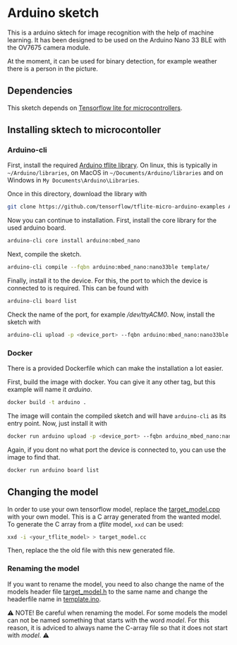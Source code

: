 # Arduino sketch

This is a arduino sktech for image recognition with the help of machine learning. It has been designed to be used on the Arduino Nano 33 BLE with the OV7675 camera module.

At the moment, it can be used for binary detection, for example weather there is a person in the picture.

## Dependencies

This sketch depends on [Tensorflow lite for microcontrollers](https://www.tensorflow.org/lite/microcontrollers).

## Installing sktech to microcontoller

### Arduino-cli

First, install the required [Arduino tflite library](https://github.com/tensorflow/tflite-micro-arduino-examples). On linux, this is typically in `~/Arduino/libraries`, on MacOS in `~/Documents/Arduino/libraries` and on Windows in `My Documents\Arduino\Libraries`.

Once in this directory, download the library with

```bash
git clone https://github.com/tensorflow/tflite-micro-arduino-examples Arduino_TensorFlowLite
```

Now you can continue to installation. First, install the core library for the used arduino board.

```bash
arduino-cli core install arduino:mbed_nano
```

Next, compile the sketch.

```bash
arduino-cli compile --fqbn arduino:mbed_nano:nano33ble template/
```

Finally, install it to the device. For this, the port to which the device is connected to is required. This can be found with

```bash
arduino-cli board list
```

Check the name of the port, for example */dev/ttyACM0*. Now, install the sketch with

```bash
arduino-cli upload -p <device_port> --fqbn arduino:mbed_nano:nano33ble template/
```

### Docker

There is a provided Dockerfile which can make the installation a lot easier.

First, build the image with docker. You can give it any other tag, but this example will name it *arduino*.

```bash
docker build -t arduino .
```

The image will contain the compiled sketch and will have `arduino-cli` as its entry point. Now, just install it with

```bash
docker run arduino upload -p <device_port> --fqbn arduino_mbed_nano:nano33ble template
```

Again, if you dont no what port the device is connected to, you can use the image to find that.

```bash
docker run arduino board list
```

## Changing the model

In order to use your own tensorflow model, replace the [target_model.cpp](./template/target_model.cpp) with your own model. This is a C array generated from the wanted model. To generate the C array from a *tflite* model, `xxd` can be used:

```bash
xxd -i <your_tflite_model> > target_model.cc
```

Then, replace the the old file with this new generated file.

### Renaming the model

If you want to rename the model, you need to also change the name of the models header file [target_model.h](./template/target_model.h) to the same name and change the headerfile name in [template.ino](./template/template.ino).

:warning: NOTE! Be careful when renaming the model. For some models the model can not be named something that starts with the word *model*. For this reason, it is adviced to always name the C-array file so that it does not start with *model*. ⚠️
